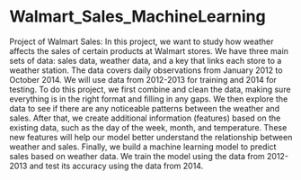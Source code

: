# Walmart_Sales_MachineLearning
Project of Walmart Sales:
In this project, we want to study how weather affects the sales of certain products at Walmart stores. We have three main sets of data: sales data, weather data, and a key that links each store to a weather station. The data covers daily observations from January 2012 to October 2014. We will use data from 2012-2013 for training and 2014 for testing.
To do this project, we first combine and clean the data, making sure everything is in the right format and filling in any gaps. We then explore the data to see if there are any noticeable patterns between the weather and sales.
After that, we create additional information (features) based on the existing data, such as the day of the week, month, and temperature. These new features will help our model better understand the relationship between weather and sales.
Finally, we build a machine learning model to predict sales based on weather data. We train the model using the data from 2012-2013 and test its accuracy using the data from 2014.
